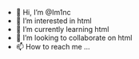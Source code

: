 - 👋 Hi, I’m @Im1nc
- 👀 I’m interested in html
- 🌱 I’m currently learning html
- 💞️ I’m looking to collaborate on html
- 📫 How to reach me ...

<!---
Im1nc/Im1nc is a ✨ special ✨ repository because its `README.md` (this file) appears on your GitHub profile.
You can click the Preview link to take a look at your changes.
--->
